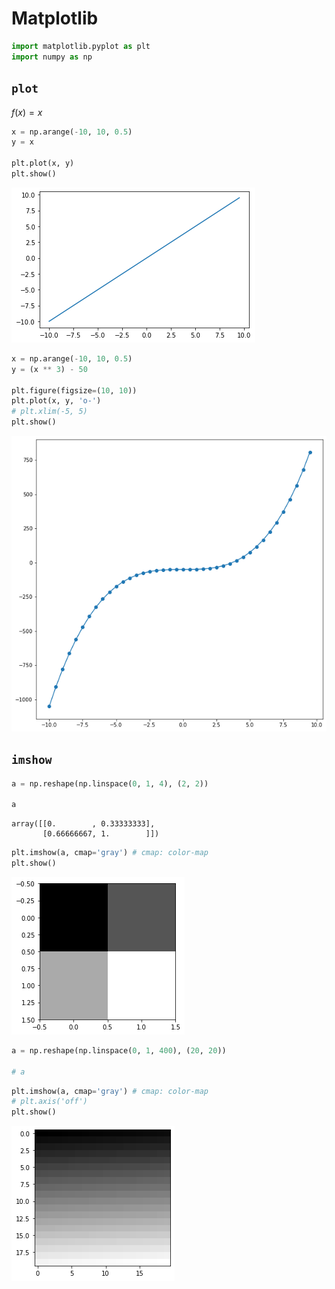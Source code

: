 # Matplotlib


```python
import matplotlib.pyplot as plt
import numpy as np
```

## `plot`

$f(x) = x$


```python
x = np.arange(-10, 10, 0.5)
y = x

plt.plot(x, y)
plt.show()
```


    
![png](matplotlib_files/matplotlib_4_0.png)
    



```python
x = np.arange(-10, 10, 0.5)
y = (x ** 3) - 50

plt.figure(figsize=(10, 10))
plt.plot(x, y, 'o-')
# plt.xlim(-5, 5)
plt.show()
```


    
![png](matplotlib_files/matplotlib_5_0.png)
    


## `imshow`


```python
a = np.reshape(np.linspace(0, 1, 4), (2, 2))

a
```




    array([[0.        , 0.33333333],
           [0.66666667, 1.        ]])




```python
plt.imshow(a, cmap='gray') # cmap: color-map
plt.show()
```


    
![png](matplotlib_files/matplotlib_8_0.png)
    



```python
a = np.reshape(np.linspace(0, 1, 400), (20, 20))

# a
```


```python
plt.imshow(a, cmap='gray') # cmap: color-map
# plt.axis('off')
plt.show()
```


    
![png](matplotlib_files/matplotlib_10_0.png)
    

